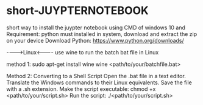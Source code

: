 # short-JUYPTERNOTEBOOK
short way to install the juypter notebook using CMD of windows 10
and Requirement: python must installed in system, download and extract the zip on your device
Download Python: https://www.python.org/downloads/

---->Linux<----
use wine to run the batch bat file in Linux 

method 1:
sudo apt-get install wine
wine <path/to/your/batchfile.bat>

Method 2: Converting to a Shell Script
Open the .bat file in a text editor.
Translate the Windows commands to their Linux equivalents.
Save the file with a .sh extension.
Make the script executable: chmod +x <path/to/your/script.sh>
Run the script: ./<path/to/your/script.sh>
